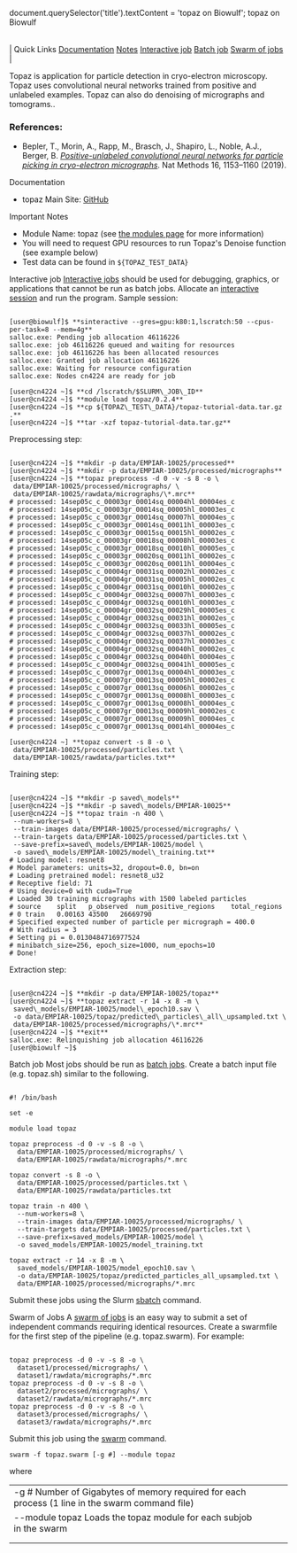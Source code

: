 

document.querySelector('title').textContent = 'topaz on Biowulf';
topaz on Biowulf


|  |
| --- |
| 
Quick Links
[Documentation](#doc)
[Notes](#notes)
[Interactive job](#int) 
[Batch job](#sbatch) 
[Swarm of jobs](#swarm) 
 |


 Topaz is application for particle detection in cryo-electron microscopy. Topaz uses convolutional neural networks trained from positive and unlabeled examples. Topaz can also do denoising of micrographs and tomograms.. 


### References:


* Bepler, T., Morin, A., Rapp, M., Brasch, J., Shapiro, L., Noble, A.J., Berger, B.
*[Positive-unlabeled convolutional neural networks for particle picking in cryo-electron micrographs](https://pubmed.ncbi.nlm.nih.gov/31591578/)*. Nat Methods 16, 1153–1160 (2019).


Documentation
* topaz Main Site: [GitHub](https://github.com/tbepler/topaz)


Important Notes
* Module Name: topaz (see [the modules page](/apps/modules.html) for more information)
* You will need to request GPU resources to run Topaz's Denoise function (see example below)
* Test data can be found in `${TOPAZ_TEST_DATA}`



Interactive job
[Interactive jobs](/docs/userguide.html#int) should be used for debugging, graphics, or applications that cannot be run as batch jobs.
Allocate an [interactive session](/docs/userguide.html#int) and run the program. Sample session:



```

[user@biowulf]$ **sinteractive --gres=gpu:k80:1,lscratch:50 --cpus-per-task=8 --mem=4g**
salloc.exe: Pending job allocation 46116226
salloc.exe: job 46116226 queued and waiting for resources
salloc.exe: job 46116226 has been allocated resources
salloc.exe: Granted job allocation 46116226
salloc.exe: Waiting for resource configuration
salloc.exe: Nodes cn4224 are ready for job

[user@cn4224 ~]$ **cd /lscratch/$SLURM\_JOB\_ID**
[user@cn4224 ~]$ **module load topaz/0.2.4**
[user@cn4224 ~]$ **cp ${TOPAZ\_TEST\_DATA}/topaz-tutorial-data.tar.gz .**
[user@cn4224 ~]$ **tar -xzf topaz-tutorial-data.tar.gz**

```

Preprocessing step:



```

[user@cn4224 ~]$ **mkdir -p data/EMPIAR-10025/processed**
[user@cn4224 ~]$ **mkdir -p data/EMPIAR-10025/processed/micrographs**
[user@cn4224 ~]$ **topaz preprocess -d 0 -v -s 8 -o \ 
 data/EMPIAR-10025/processed/micrographs/ \
 data/EMPIAR-10025/rawdata/micrographs/\*.mrc**
# processed: 14sep05c_c_00003gr_00014sq_00004hl_00004es_c
# processed: 14sep05c_c_00003gr_00014sq_00005hl_00003es_c
# processed: 14sep05c_c_00003gr_00014sq_00007hl_00004es_c
# processed: 14sep05c_c_00003gr_00014sq_00011hl_00003es_c
# processed: 14sep05c_c_00003gr_00015sq_00015hl_00002es_c
# processed: 14sep05c_c_00003gr_00018sq_00008hl_00003es_c
# processed: 14sep05c_c_00003gr_00018sq_00010hl_00005es_c
# processed: 14sep05c_c_00003gr_00020sq_00011hl_00002es_c
# processed: 14sep05c_c_00003gr_00020sq_00011hl_00004es_c
# processed: 14sep05c_c_00004gr_00031sq_00002hl_00002es_c
# processed: 14sep05c_c_00004gr_00031sq_00005hl_00002es_c
# processed: 14sep05c_c_00004gr_00031sq_00010hl_00002es_c
# processed: 14sep05c_c_00004gr_00032sq_00007hl_00003es_c
# processed: 14sep05c_c_00004gr_00032sq_00010hl_00003es_c
# processed: 14sep05c_c_00004gr_00032sq_00029hl_00005es_c
# processed: 14sep05c_c_00004gr_00032sq_00031hl_00002es_c
# processed: 14sep05c_c_00004gr_00032sq_00033hl_00005es_c
# processed: 14sep05c_c_00004gr_00032sq_00037hl_00002es_c
# processed: 14sep05c_c_00004gr_00032sq_00037hl_00003es_c
# processed: 14sep05c_c_00004gr_00032sq_00040hl_00002es_c
# processed: 14sep05c_c_00004gr_00032sq_00040hl_00004es_c
# processed: 14sep05c_c_00004gr_00032sq_00041hl_00005es_c
# processed: 14sep05c_c_00007gr_00013sq_00004hl_00003es_c
# processed: 14sep05c_c_00007gr_00013sq_00005hl_00002es_c
# processed: 14sep05c_c_00007gr_00013sq_00006hl_00002es_c
# processed: 14sep05c_c_00007gr_00013sq_00008hl_00003es_c
# processed: 14sep05c_c_00007gr_00013sq_00008hl_00004es_c
# processed: 14sep05c_c_00007gr_00013sq_00009hl_00002es_c
# processed: 14sep05c_c_00007gr_00013sq_00009hl_00004es_c
# processed: 14sep05c_c_00007gr_00013sq_00014hl_00004es_c

[user@cn4224 ~] **topaz convert -s 8 -o \
 data/EMPIAR-10025/processed/particles.txt \
 data/EMPIAR-10025/rawdata/particles.txt**

```

Training step:



```

[user@cn4224 ~]$ **mkdir -p saved\_models** 
[user@cn4224 ~]$ **mkdir -p saved\_models/EMPIAR-10025**
[user@cn4224 ~]$ **topaz train -n 400 \
 --num-workers=8 \
 --train-images data/EMPIAR-10025/processed/micrographs/ \
 --train-targets data/EMPIAR-10025/processed/particles.txt \
 --save-prefix=saved\_models/EMPIAR-10025/model \
 -o saved\_models/EMPIAR-10025/model\_training.txt**
# Loading model: resnet8
# Model parameters: units=32, dropout=0.0, bn=on
# Loading pretrained model: resnet8_u32
# Receptive field: 71
# Using device=0 with cuda=True
# Loaded 30 training micrographs with 1500 labeled particles
# source	split	p_observed	num_positive_regions	total_regions
# 0	train	0.00163	43500	26669790
# Specified expected number of particle per micrograph = 400.0
# With radius = 3
# Setting pi = 0.0130484716977524
# minibatch_size=256, epoch_size=1000, num_epochs=10
# Done!

```

Extraction step:



```

[user@cn4224 ~]$ **mkdir -p data/EMPIAR-10025/topaz**
[user@cn4224 ~]$ **topaz extract -r 14 -x 8 -m \
 saved\_models/EMPIAR-10025/model\_epoch10.sav \
 -o data/EMPIAR-10025/topaz/predicted\_particles\_all\_upsampled.txt \
 data/EMPIAR-10025/processed/micrographs/\*.mrc**
[user@cn4224 ~]$ **exit**
salloc.exe: Relinquishing job allocation 46116226
[user@biowulf ~]$

```


Batch job
Most jobs should be run as [batch jobs](/docs/userguide.html#submit).
Create a batch input file (e.g. topaz.sh) similar to the following.



```

#! /bin/bash

set -e

module load topaz

topaz preprocess -d 0 -v -s 8 -o \ 
  data/EMPIAR-10025/processed/micrographs/ \
  data/EMPIAR-10025/rawdata/micrographs/*.mrc

topaz convert -s 8 -o \
  data/EMPIAR-10025/processed/particles.txt \
  data/EMPIAR-10025/rawdata/particles.txt

topaz train -n 400 \
  --num-workers=8 \
  --train-images data/EMPIAR-10025/processed/micrographs/ \
  --train-targets data/EMPIAR-10025/processed/particles.txt \
  --save-prefix=saved_models/EMPIAR-10025/model \
  -o saved_models/EMPIAR-10025/model_training.txt

topaz extract -r 14 -x 8 -m \
  saved_models/EMPIAR-10025/model_epoch10.sav \
  -o data/EMPIAR-10025/topaz/predicted_particles_all_upsampled.txt \
  data/EMPIAR-10025/processed/micrographs/*.mrc

```

Submit these jobs using the Slurm [sbatch](/docs/userguide.html) command.


Swarm of Jobs 
A [swarm of jobs](/apps/swarm.html) is an easy way to submit a set of independent commands requiring identical resources.
Create a swarmfile for the first step of the pipeline (e.g. topaz.swarm). For example:



```

topaz preprocess -d 0 -v -s 8 -o \ 
  dataset1/processed/micrographs/ \
  dataset1/rawdata/micrographs/*.mrc
topaz preprocess -d 0 -v -s 8 -o \ 
  dataset2/processed/micrographs/ \
  dataset2/rawdata/micrographs/*.mrc
topaz preprocess -d 0 -v -s 8 -o \ 
  dataset3/processed/micrographs/ \
  dataset3/rawdata/micrographs/*.mrc

```

Submit this job using the [swarm](/apps/swarm.html) command.



```
swarm -f topaz.swarm [-g #] --module topaz
```

where


|  |  |  |  |
| --- | --- | --- | --- |
| -g #  Number of Gigabytes of memory required for each process (1 line in the swarm command file)
 | --module topaz  Loads the topaz module for each subjob in the swarm
 | |
 | |








